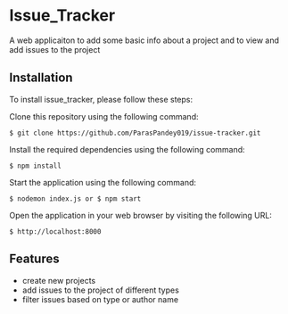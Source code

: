 # Issue_Tracker
A web applicaiton to add some basic info about a project and to view and add issues to the project

## Installation
To install issue_tracker, please follow these steps:

Clone this repository using the following command:
```
$ git clone https://github.com/ParasPandey019/issue-tracker.git
```
Install the required dependencies using the following command:
```
$ npm install 
```
Start the application using the following command:
```
$ nodemon index.js or $ npm start
```
Open the application in your web browser by visiting the following URL:
```
$ http://localhost:8000 
```

## Features
* create new projects
* add issues to the project of different types
* filter issues based on type or author name
